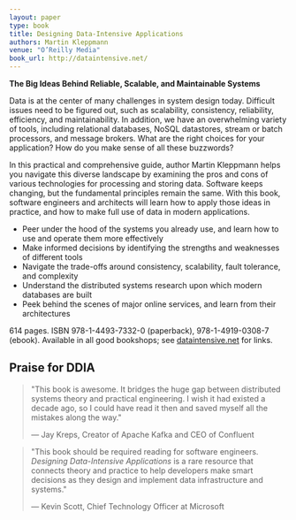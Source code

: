 ```yaml
---
layout: paper
type: book
title: Designing Data-Intensive Applications
authors: Martin Kleppmann
venue: "O’Reilly Media"
book_url: http://dataintensive.net/
---
```


**The Big Ideas Behind Reliable, Scalable, and Maintainable Systems** 

Data is at the center of many challenges in system design today. Difficult issues need to be figured
out, such as scalability, consistency, reliability, efficiency, and maintainability. In addition, we
have an overwhelming variety of tools, including relational databases, NoSQL datastores, stream or
batch processors, and message brokers. What are the right choices for your application? How do you
make sense of all these buzzwords?

In this practical and comprehensive guide, author Martin Kleppmann helps you navigate this diverse
landscape by examining the pros and cons of various technologies for processing and storing data.
Software keeps changing, but the fundamental principles remain the same. With this book, software
engineers and architects will learn how to apply those ideas in practice, and how to make full use
of data in modern applications.

* Peer under the hood of the systems you already use, and learn how to use and operate them more effectively
* Make informed decisions by identifying the strengths and weaknesses of different tools
* Navigate the trade-offs around consistency, scalability, fault tolerance, and complexity
* Understand the distributed systems research upon which modern databases are built
* Peek behind the scenes of major online services, and learn from their architectures

614 pages. ISBN 978-1-4493-7332-0 (paperback), 978-1-4919-0308-7 (ebook).
Available in all good bookshops; see [dataintensive.net](http://dataintensive.net/buy.html) for links.

Praise for DDIA
---------------

> "This book is awesome. It bridges the huge gap between distributed systems theory and practical
> engineering. I wish it had existed a decade ago, so I could have read it then and saved myself all
> the mistakes along the way."
> 
> — Jay Kreps, Creator of Apache Kafka and CEO of Confluent

> "This book should be required reading for software engineers. *Designing Data-Intensive
> Applications* is a rare resource that connects theory and practice to help developers make smart
> decisions as they design and implement data infrastructure and systems."
> 
> — Kevin Scott, Chief Technology Officer at Microsoft
